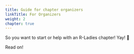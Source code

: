 ```yaml
---
title: Guide for chapter organizers
linkTitle: For Organizers
weight: 2
chapter: true
---
```


So you want to start or help with an R-Ladies chapter! Yay! :rocket:

Read on!
